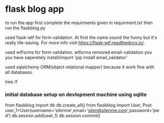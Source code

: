 # flask blog app

to run the app first complete the requirments given in requirment.txt then run the flaskblog.py

used flask-wtf for form validation. At first the name sound the funny but it's really life-saving. For more info visit https://flask-wtf.readthedocs.io/.

used wtForms for form validation. wtforms removed email-validation you you have saperetely install/import 'pip install email_validator'

used sqlalchemy ORM(object relational mapper) because it work fine with all databases.

tree /f





### initial database setup on devlopment machine using sqlite
from flaskblog import db
db.create_all()
from flaskblog import User, Post 
user_1=User(username='silenme',email='silen@silenme.com',password='pwd')
db.session.add(user_1)
db.session.commit()



